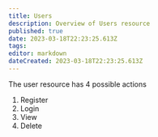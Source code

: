 ```yaml
---
title: Users
description: Overview of Users resource
published: true
date: 2023-03-18T22:23:25.613Z
tags: 
editor: markdown
dateCreated: 2023-03-18T22:23:25.613Z
---
```


The user resource has 4 possible actions

1. Register
1. Login
1. View
1. Delete
